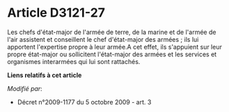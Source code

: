 # Article D3121-27

Les chefs d'état-major de l'armée de terre, de la marine et de l'armée de l'air assistent et conseillent le chef d'état-major
des armées ; ils lui apportent l'expertise propre à leur armée.A cet effet, ils s'appuient sur leur propre état-major ou
sollicitent l'état-major des armées et les services et organismes interarmées qui lui sont rattachés.

**Liens relatifs à cet article**

_Modifié par_:

  - Décret n°2009-1177 du 5 octobre 2009 - art. 3
